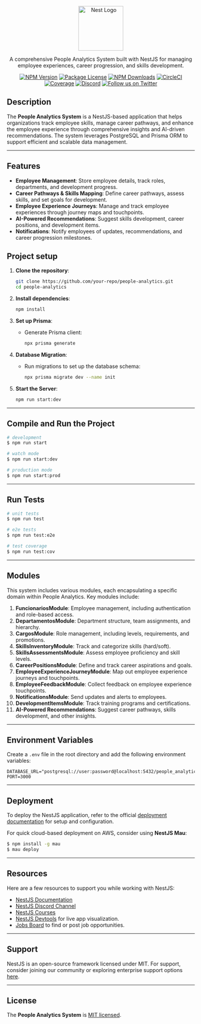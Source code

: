 <p align="center">
  <a href="http://nestjs.com/" target="blank"><img src="https://nestjs.com/img/logo-small.svg" width="120" alt="Nest Logo" /></a>
</p>

[circleci-image]: https://img.shields.io/circleci/build/github/nestjs/nest/master?token=abc123def456
[circleci-url]: https://circleci.com/gh/nestjs/nest

  <p align="center">A comprehensive People Analytics System built with NestJS for managing employee experiences, career progression, and skills development.</p>
    <p align="center">
<a href="https://www.npmjs.com/~nestjscore" target="_blank"><img src="https://img.shields.io/npm/v/@nestjs/core.svg" alt="NPM Version" /></a>
<a href="https://www.npmjs.com/~nestjscore" target="_blank"><img src="https://img.shields.io/npm/l/@nestjs/core.svg" alt="Package License" /></a>
<a href="https://www.npmjs.com/~nestjscore" target="_blank"><img src="https://img.shields.io/npm/dm/@nestjs/common.svg" alt="NPM Downloads" /></a>
<a href="https://circleci.com/gh/nestjs/nest" target="_blank"><img src="https://img.shields.io/circleci/build/github/nestjs/nest/master" alt="CircleCI" /></a>
<a href="https://coveralls.io/github/nestjs/nest?branch=master" target="_blank"><img src="https://coveralls.io/repos/github/nestjs/nest/badge.svg?branch=master#9" alt="Coverage" /></a>
<a href="https://discord.gg/G7Qnnhy" target="_blank"><img src="https://img.shields.io/badge/discord-online-brightgreen.svg" alt="Discord"/></a>
  <a href="https://twitter.com/nestframework" target="_blank"><img src="https://img.shields.io/twitter/follow/nestframework.svg?style=social&label=Follow" alt="Follow us on Twitter"></a>
</p>

## Description

The **People Analytics System** is a NestJS-based application that helps organizations track employee skills, manage career pathways, and enhance the employee experience through comprehensive insights and AI-driven recommendations. The system leverages PostgreSQL and Prisma ORM to support efficient and scalable data management.

---

## Features

- **Employee Management**: Store employee details, track roles, departments, and development progress.
- **Career Pathways & Skills Mapping**: Define career pathways, assess skills, and set goals for development.
- **Employee Experience Journeys**: Manage and track employee experiences through journey maps and touchpoints.
- **AI-Powered Recommendations**: Suggest skills development, career positions, and development items.
- **Notifications**: Notify employees of updates, recommendations, and career progression milestones.

## Project setup

1. **Clone the repository**:

   ```bash
   git clone https://github.com/your-repo/people-analytics.git
   cd people-analytics
   ```

2. **Install dependencies**:

   ```bash
   npm install
   ```

3. **Set up Prisma**:

   - Generate Prisma client:
     ```bash
     npx prisma generate
     ```

4. **Database Migration**:

   - Run migrations to set up the database schema:
     ```bash
     npx prisma migrate dev --name init
     ```

5. **Start the Server**:
   ```bash
   npm run start:dev
   ```

---

## Compile and Run the Project

```bash
# development
$ npm run start

# watch mode
$ npm run start:dev

# production mode
$ npm run start:prod
```

---

## Run Tests

```bash
# unit tests
$ npm run test

# e2e tests
$ npm run test:e2e

# test coverage
$ npm run test:cov
```

---

## Modules

This system includes various modules, each encapsulating a specific domain within People Analytics. Key modules include:

1. **FuncionariosModule**: Employee management, including authentication and role-based access.
2. **DepartamentosModule**: Department structure, team assignments, and hierarchy.
3. **CargosModule**: Role management, including levels, requirements, and promotions.
4. **SkillsInventoryModule**: Track and categorize skills (hard/soft).
5. **SkillsAssessmentsModule**: Assess employee proficiency and skill levels.
6. **CareerPositionsModule**: Define and track career aspirations and goals.
7. **EmployeeExperienceJourneyModule**: Map out employee experience journeys and touchpoints.
8. **EmployeeFeedbackModule**: Collect feedback on employee experience touchpoints.
9. **NotificationsModule**: Send updates and alerts to employees.
10. **DevelopmentItemsModule**: Track training programs and certifications.
11. **AI-Powered Recommendations**: Suggest career pathways, skills development, and other insights.

---

## Environment Variables

Create a `.env` file in the root directory and add the following environment variables:

```env
DATABASE_URL="postgresql://user:password@localhost:5432/people_analytics_db"
PORT=3000
```

---

## Deployment

To deploy the NestJS application, refer to the official [deployment documentation](https://docs.nestjs.com/deployment) for setup and configuration.

For quick cloud-based deployment on AWS, consider using **NestJS Mau**:

```bash
$ npm install -g mau
$ mau deploy
```

---

## Resources

Here are a few resources to support you while working with NestJS:

- [NestJS Documentation](https://docs.nestjs.com)
- [NestJS Discord Channel](https://discord.gg/G7Qnnhy)
- [NestJS Courses](https://courses.nestjs.com/)
- [NestJS Devtools](https://devtools.nestjs.com) for live app visualization.
- [Jobs Board](https://jobs.nestjs.com) to find or post job opportunities.

---

## Support

NestJS is an open-source framework licensed under MIT. For support, consider joining our community or exploring enterprise support options [here](https://docs.nestjs.com/support).

---

## License

The **People Analytics System** is [MIT licensed](https://opensource.org/licenses/MIT).
